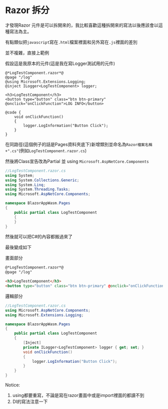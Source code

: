 # Razor 拆分



才發現Razor 元件是可以拆開來的，我比較喜歡這種拆開來的寫法以後應該會以這種寫法為主。

有點類似把`javascript`寫在`.html`檔案裡面和另外寫在`.js`裡面的差別



並不複雜，直接上範例

假設這是我原本的元件(這是我在寫Logger測試用的元件)

```razor
@*LogTestComponent.razor*@
@page "/log"
@using Microsoft.Extensions.Logging;
@inject ILogger<LogTestComponent> logger;

<h3>LogTestComponent</h3>
<button type="button" class="btn btn-primary" @onclick="onClickFunction">LOG INFO</button>

@code {
    void onClickFunction()
    {
        logger.LogInformation("Button Click");
    }
}
```



在同路徑(這個例子的話是Pages資料夾底下)新增類別並命名為`Razor檔案名稱+".cs"`(例如`LogTestComponent.razor.cs`)

然後將Class宣告改為Partial 並 using `Microsoft.AspNetCore.Components`

```c#
//LogTestComponent.razor.cs
using System;
using System.Collections.Generic;
using System.Linq;
using System.Threading.Tasks;
using Microsoft.AspNetCore.Components;

namespace BlazorAppWasm.Pages
{
    public partial class LogTestComponent
    {
    }
}
```

然後就可以把C#的內容都搬過來了



最後變成如下

畫面部分

```html
@*LogTestComponent.razor*@
@page "/log"

<h3>LogTestComponent</h3>
<button type="button" class="btn btn-primary" @onclick="onClickFunction">LOG INFO</button>
```

邏輯部分

```C#
//LogTestComponent.razor.cs
using Microsoft.AspNetCore.Components;
using Microsoft.Extensions.Logging;

namespace BlazorAppWasm.Pages
{
    public partial class LogTestComponent
    {
        [Inject]
        private ILogger<LogTestComponent> logger { get; set; }
        void onClickFunction()
        {
            logger.LogInformation("Button Click");
        }
    }
}
```



Notice:

1. using都要重寫，不論是寫在razor畫面中或是import裡面的都讀不到
2. DI的寫法注意一下
